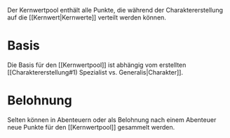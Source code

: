 Der Kernwertpool enthält alle Punkte, die während der Charaktererstellung auf die [[Kernwert|Kernwerte]] verteilt werden können.
# Basis
Die Basis für den [[Kernwertpool]] ist abhängig vom erstellten [[Charaktererstellung#1) Spezialist vs. Generalis|Charakter]]. 
# Belohnung
Selten können in Abenteuern oder als Belohnung nach einem Abenteuer neue Punkte für den [[Kernwertpool]] gesammelt werden.